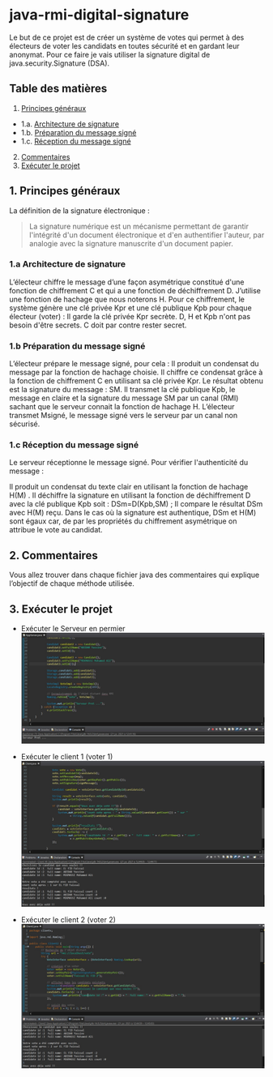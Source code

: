 # java-rmi-digital-signature

Le but de ce projet est de créer un système de votes qui permet à des électeurs de voter les candidats en toutes sécurité et en gardant leur anonymat. 
Pour ce faire je vais utiliser la signature digital de java.security.Signature (DSA).

## Table des matières
1. [Principes généraux](#general-principles)
- 1.a. [Architecture de signature](#architecture)
- 1.b. [Préparation du message signé](#envoie)
- 1.c. [Réception du message signé](#reception)
2. [Commentaires](#comment)
3. [Exécuter le projet](#test)

<a name="general-principles"></a>
## 1. Principes généraux
La définition de la signature électronique :
>La signature numérique est un mécanisme permettant de garantir l'intégrité d'un document électronique et d'en authentifier l'auteur, par analogie avec la signature 
>manuscrite d'un document papier.

<a name="architecture"></a>
### 1.a Architecture de signature
L’électeur chiffre le message d’une façon asymétrique constitué d'une fonction de chiffrement C et qui a une fonction de déchiffrement D. J’utilise une fonction de hachage que nous noterons H.
Pour ce chiffrement, le système génère une clé privée Kpr et une clé publique Kpb pour chaque électeur (voter) :
Il garde la clé privée Kpr secrète.
D, H et Kpb n'ont pas besoin d'être secrets. C doit par contre rester secret.

<a name="envoie"></a>
### 1.b Préparation du message signé
L’électeur prépare le message signé, pour cela :
Il produit un condensat du message par la fonction de hachage choisie. Il chiffre ce condensat grâce à la fonction de chiffrement C en utilisant sa clé privée Kpr. Le résultat obtenu est la signature du message : SM.
Il transmet la clé publique Kpb, le message en claire et la signature du message SM par un canal (RMI) sachant que le serveur connait la fonction de hachage H.
L’électeur transmet Msigné, le message signé vers le serveur par un canal non sécurisé.

<a name="reception"></a>
### 1.c Réception du message signé
Le serveur réceptionne le message signé. Pour vérifier l'authenticité du message :

Il produit un condensat du texte clair en utilisant la fonction de hachage H(M) .
Il déchiffre la signature en utilisant la fonction de déchiffrement D avec la clé publique Kpb soit : DSm=D(Kpb,SM) ;
Il compare le résultat DSm avec H(M) reçu.
Dans le cas où la signature est authentique, DSm et H(M) sont égaux car, de par les propriétés du chiffrement asymétrique on attribue le vote au candidat.

<a name="comment"></a>
## 2. Commentaires
Vous allez trouver dans chaque fichier java des commentaires qui explique l’objectif de chaque méthode utilisée.

<a name="test"></a>
## 3. Exécuter le projet

* Exécuter le Serveur en permier
![plot](./Screenshot/CaptureServer.jpg)

* Exécuter le client 1 (voter 1)
![plot](./Screenshot/CaptureClient1.jpg)

* Exécuter le client 2 (voter 2)
![plot](./Screenshot/CaptureClien2.jpg)
